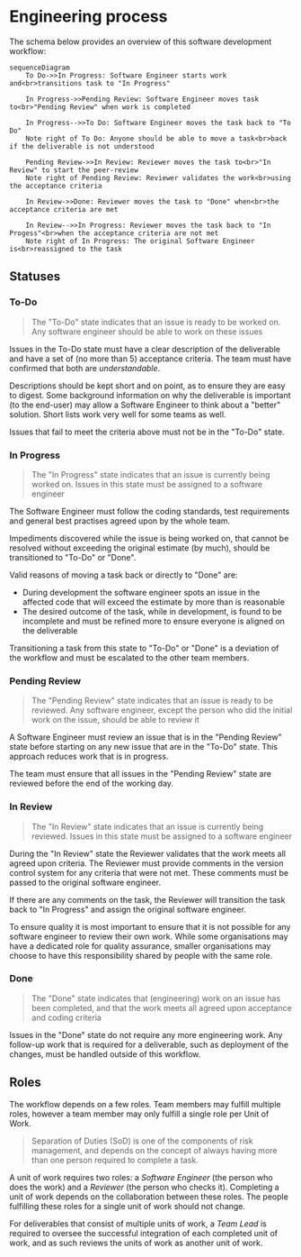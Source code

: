 # Engineering process

The schema below provides an overview of this software development workflow:

```mermaid
sequenceDiagram
    To Do->>In Progress: Software Engineer starts work and<br>transitions task to "In Progress"

    In Progress->>Pending Review: Software Engineer moves task to<br>"Pending Review" when work is completed

    In Progress-->>To Do: Software Engineer moves the task back to "To Do"
    Note right of To Do: Anyone should be able to move a task<br>back if the deliverable is not understood

    Pending Review->>In Review: Reviewer moves the task to<br>"In Review" to start the peer-review
    Note right of Pending Review: Reviewer validates the work<br>using the acceptance criteria

    In Review->>Done: Reviewer moves the task to "Done" when<br>the acceptance criteria are met

    In Review-->>In Progress: Reviewer moves the task back to "In Progess"<br>when the acceptance criteria are not met
    Note right of In Progress: The original Software Engineer is<br>reassigned to the task    
```


## Statuses


### To-Do
> The "To-Do" state indicates that an issue is ready to be worked on. Any software engineer should be able to work on
> these issues

Issues in the To-Do state must have a clear description of the deliverable and have a set of (no more than 5) acceptance
criteria. The team must have confirmed that both are _understandable_.

Descriptions should be kept short and on point, as to ensure they are easy to digest. Some background information on why
the deliverable is important (to the end-user) may allow a Software Engineer to think about a "better" solution. Short
lists work very well for some teams as well.

Issues that fail to meet the criteria above must not be in the "To-Do" state.


### In Progress
> The "In Progress" state indicates that an issue is currently being worked on. Issues in this state must be assigned to
> a software engineer

The Software Engineer must follow the coding standards, test requirements and general best practises agreed upon by the
whole team.

Impediments discovered while the issue is being worked on, that cannot be resolved without exceeding the original estimate
(by much), should be transitioned to "To-Do" or "Done".

Valid reasons of moving a task back or directly to "Done" are:
- During development the software engineer spots an issue in the affected code that will exceed the estimate by more than
is reasonable
- The desired outcome of the task, while in development, is found to be incomplete and must be refined more to ensure
everyone is aligned on the deliverable

Transitioning a task from this state to "To-Do" or "Done" is a deviation of the workflow and must be escalated to the
other team members.


### Pending Review
> The "Pending Review" state indicates that an issue is ready to be reviewed. Any software engineer, except the person
> who did the initial work on the issue, should be able to review it

A Software Engineer must review an issue that is in the "Pending Review" state before starting on any new issue that are
in the "To-Do" state. This approach reduces work that is in progress.

The team must ensure that all issues in the "Pending Review" state are reviewed before the end of the working day.


### In Review
> The "In Review" state indicates that an issue is currently being reviewed. Issues in this state must be assigned to a
> software engineer

During the "In Review" state the Reviewer validates that the work meets all agreed upon criteria. The Reviewer must
provide comments in the version control system for any criteria that were not met. These comments must be passed to the
original software engineer.

If there are any comments on the task, the Reviewer will transition the task back to "In Progress" and assign the
original software engineer.

To ensure quality it is most important to ensure that it is not possible for any software engineer to review their own
work. While some organisations may have a dedicated role for quality assurance, smaller organisations may choose to have
this responsibility shared by people with the same role.


### Done
> The "Done" state indicates that (engineering) work on an issue has been completed, and that the work meets all agreed
> upon acceptance and coding criteria

Issues in the "Done" state do not require any more engineering work. Any follow-up work that is required for a
deliverable, such as deployment of the changes, must be handled outside of this workflow.


## Roles

The workflow depends on a few roles. Team members may fulfill multiple roles, however a team member may only fulfill a
single role per Unit of Work.

> Separation of Duties (SoD) is one of the components of risk management, and depends on the concept of always having
> more than one person required to complete a task.

A unit of work requires two roles: a _Software Engineer_ (the person who does the work) and a _Reviewer_ (the person who
checks it). Completing a unit of work depends on the collaboration between these roles. The people fulfilling these roles
for a single unit of work should not change.

For deliverables that consist of multiple units of work, a _Team Lead_ is required to oversee the successful integration
of each completed unit of work, and as such reviews the units of work as another unit of work.
